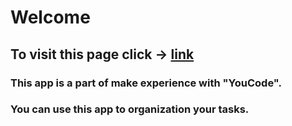 # Welcome

## To visit this page click -> [link](https://jacekwarzecha.github.io/ToDoList/)

### This app is a part of make experience with "YouCode".

### You can use this app to organization your tasks.

